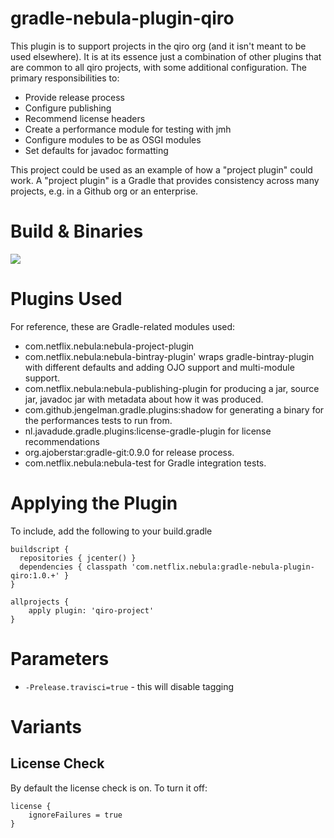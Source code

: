 gradle-nebula-plugin-qiro
=========================

This plugin is to support projects in the qiro org (and it isn't meant to be
used elsewhere). It is at its essence just a combination of other plugins that
are common to all qiro projects, with some additional configuration. The
primary responsibilities to:

  * Provide release process
  * Configure publishing
  * Recommend license headers
  * Create a performance module for testing with jmh
  * Configure modules to be as OSGI modules
  * Set defaults for javadoc formatting

This project could be used as an example of how a "project plugin" could work.
A "project plugin" is a Gradle that provides consistency across many projects,
e.g. in a Github org or an enterprise.

# Build & Binaries

<a href='https://travis-ci.org/qiro/gradle-nebula-plugin-qiro'>
  <img src='https://travis-ci.org/qiro/gradle-nebula-plugin-qiro.svg'>
</a>

# Plugins Used

For reference, these are Gradle-related modules used:

  * com.netflix.nebula:nebula-project-plugin
  * com.netflix.nebula:nebula-bintray-plugin' wraps gradle-bintray-plugin
  with different defaults and adding OJO support and multi-module support.
  * com.netflix.nebula:nebula-publishing-plugin for producing a jar, source
  jar, javadoc jar with metadata about how it was produced.
  * com.github.jengelman.gradle.plugins:shadow for generating a binary for
  the performances tests to run from.
  * nl.javadude.gradle.plugins:license-gradle-plugin for license recommendations
  * org.ajoberstar:gradle-git:0.9.0 for release process.
  * com.netflix.nebula:nebula-test for Gradle integration tests.

# Applying the Plugin

To include, add the following to your build.gradle

    buildscript {
      repositories { jcenter() }
      dependencies { classpath 'com.netflix.nebula:gradle-nebula-plugin-qiro:1.0.+' }
    }

    allprojects {
        apply plugin: 'qiro-project'
    }

# Parameters

* `-Prelease.travisci=true` - this will disable tagging

# Variants

## License Check

By default the license check is on. To turn it off:

    license {
        ignoreFailures = true
    }
